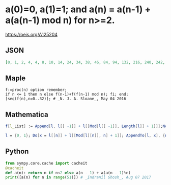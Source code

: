 # a\(0\)\=0, a\(1\)\=1; and a\(n\) \= a\(n\-1\) \+ a\(a\(n\-1\) mod n\) for n\>\=2\.
https://oeis.org/A125204
## JSON
```JSON
[0, 1, 2, 4, 4, 8, 10, 14, 24, 34, 38, 46, 84, 94, 132, 216, 240, 242, 266, 266, 276, 280, 520, 652, 656, 666, 906, 1122, 1124, 1644, 2300, 2310, 2320, 2358, 2442, 3564, 3564, 3648, 3648, 3928, 3952, 4192, 6634, 6718, 9018, 9284, 12932, 12946, 15388, 15390]
```
## Maple
```Maple
f:=proc(n) option remember;
if n <= 1 then n else f(n-1)+f(f(n-1) mod n); fi; end;
[seq(f(n),n=0..32)]; # _N. J. A. Sloane_, May 04 2016
```
## Mathematica
```Mathematica
f[l_List] := Append[l, l[[ -1]] + l[[Mod[l[[ -1]], Length[l]] + 1]]];Nest[f, {0, 1}, 50] (* _Ray Chandler_, Jan 23 2007 *)
```
```Mathematica
l = {0, 1}; Do[x = l[[n]] + l[[Mod[l[[n]], n] + 1]]; AppendTo[l, x], {n, 2, 50}]; l (* _Ryan Propper_, Jan 24 2007 *)
```
## Python
```Python
from sympy.core.cache import cacheit
@cacheit
def a(n): return n if n<2 else a(n - 1) + a(a(n - 1)%n)
print([a(n) for n in range(51)]) # _Indranil Ghosh_, Aug 07 2017
```
